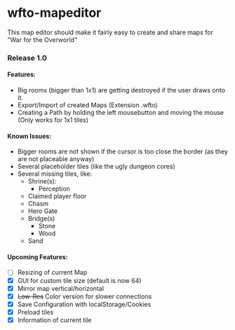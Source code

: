 # wfto-mapeditor
This map editor should make it fairly easy to create and share maps for "War for the Overworld"

### Release 1.0
#### Features:
- Big rooms (bigger than 1x1) are getting destroyed if the user draws onto it.
- Export/Import of created Maps (Extension .wfto)
- Creating a Path by holding the left mousebutton and moving the mouse (Only works for 1x1 tiles)

#### Known Issues:
- Bigger rooms are not shown if the cursor is too close the border (as they are not placeable anyway)
- Several placeholder tiles (like the ugly dungeon cores)
- Several missing tiles, like:
	- Shrine(s): 
		- Perception
	- Claimed player floor
	- Chasm
	- Hero Gate
	- Bridge(s)
		- Stone
		- Wood
	- Sand

#### Upcoming Features:
- [ ] Resizing of current Map
- [x] GUI for custom tile size (default is now 64)
- [x] Mirror map vertical/horizontal
- [x] ~~Low-Res~~ Color version for slower connections
- [x] Save Configuration with localStorage/Cookies
- [x] Preload tiles
- [x] Information of current tile
